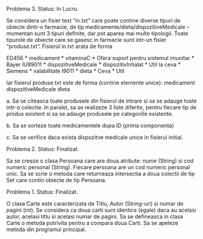 Problema 3. Status: In Lucru.

Se considera un fisier text “in.txt” care poate contine diverse tipuri de obiecte dintr-o
farmacie, de tip medicamente/dieta/dispozitiveMedicale – momentan sunt 3 tipuri definite,
dar pot aparea mai multe tipologii. Toate tipurole de obiecte care se gasesc in farmacie sunt
intr-un fisier “produse.txt”.
Fisierul in.txt arata de forma

ED456 * medicament * vitaminaC * Ofera suport pentru sistemul imunitar * Bayer
IU89011 * dispozitiveMedicale * dispozitivInhalat * Util la ceva * Siemens * valabilitate
I9011 * dieta * Ceva * Util

Iar fisierul produse.txt este de forma (contine elemente unice):
medicament
dispozitiveMedicale
dieta

a. Sa se citeasca toate produsele din fisierul de intrare si sa se adauge toate intr-o
colectie. In paralel, sa se realizeze 3 liste diferite, pentru fiecare tip de produs
existent si sa se adauge produsele pe categoriile existente.

b. Sa se sorteze toate medicamentele dupa ID (prima componenta)

c. Sa se verifice daca exista dispozitve medicale unice in fisierul initial.


Problema 2. Status: Finalizat.

Sa se creeze o clasa Persoana care are doua atribute: nume (String) si cod numeric personal
(String). Fiecare persoana are un cod numeric personal unic.
Sa se scrie o metoda care returneaza intersectia a doua colectii de tip Set care contin obiecte
de tip Persoana.

Problema 1. Status: Finalizat.

O clasa Carte este caracterizata de Titlu, Autor (String-uri) si numar de pagini (int).
Se considera ca doua carti sunt identice (egale) daca au acelasi autor, acelasi titlu si acelasi
numar de pagini.
Sa se defineasca in clasa Carte o metoda potrivita pentru a compara doua Carti.
Sa se apeleze metoda din programul principal.



